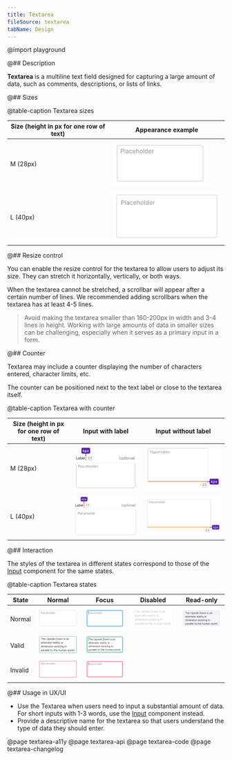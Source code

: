 ```yaml
---
title: Textarea
fileSource: textarea
tabName: Design
---
```


@import playground

@## Description

**Textarea** is a multiline text field designed for capturing a large amount of data, such as comments, descriptions, or lists of links.

@## Sizes

@table-caption Textarea sizes

Size (height in px for one row of text) | Appearance example                 |
| ------------------------------------- | ---------------------------------- |
| M (28px)                              | ![](static/m.png) |
| L (40px)                              | ![](static/l.png) |

@## Resize control

You can enable the resize control for the textarea to allow users to adjust its size. They can stretch it horizontally, vertically, or both ways.

When the textarea cannot be stretched, a scrollbar will appear after a certain number of lines. We recommended adding scrollbars when the textarea has at least 4-5 lines.

> Avoid making the textarea smaller than 160-200px in width and 3-4 lines in height. Working with large amounts of data in smaller sizes can be challenging, especially when it serves as a primary input in a form.

@## Counter

Textarea may include a counter displaying the number of characters entered, character limits, etc.

The counter can be positioned next to the text label or close to the textarea itself.

@table-caption Textarea with counter

| Size (height in px for one row of text) | Input with label       | Input without label    |
| ------------------- | ------------------------------------------ | ---------------------- |
| M (28px)            | ![](static/counter-M.png) | ![](static/counter-inner-M.png) |
| L (40px)            | ![](static/counter-L.png) | ![](static/counter-inner-L.png) |

@## Interaction

The styles of the textarea in different states correspond to those of the [Input](/components/input/) component for the same states.

@table-caption Textarea states

| State   | Normal          | Focus      | Disabled           | Read-only      |
| ------- | --------------- | ---------- | ------------------ | -------------- |
| Normal  | ![](static/m.png)         | ![](static/m-focus.png)   | ![](static/m-disabled.png) | ![](static/m-readonly.png) |
| Valid   | ![](static/m-valid.png)     | ![](static/m-valid-focus.png)       |               |            |
| Invalid | ![](static/m-invalid.png) | ![](static/m-invalid-focus.png) |              |         |

@## Usage in UX/UI

- Use the Textarea when users need to input a substantial amount of data. For short inputs with 1-3 words, use the [Input](/components/input/) component instead.
- Provide a descriptive name for the textarea so that users understand the type of data they should enter.

@page textarea-a11y
@page textarea-api
@page textarea-code
@page textarea-changelog
